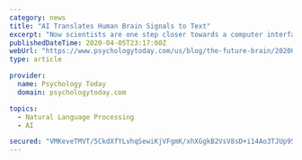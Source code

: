 ```yaml
---
category: news
title: "AI Translates Human Brain Signals to Text"
excerpt: "Now scientists are one step closer towards a computer interface driven by human thoughts. Neuroscientists at the University of California, San Francisco (UCSF) published a study last week in Nature Neuroscience that shows how their brain-computer interface (BCI) is able to translate human brain activity into text with relatively high accuracy and at natural-speech rates using artificial intelligence (AI) machine learning."
publishedDateTime: 2020-04-05T23:17:00Z
webUrl: "https://www.psychologytoday.com/us/blog/the-future-brain/202004/ai-translates-human-brain-signals-text"
type: article

provider:
  name: Psychology Today
  domain: psychologytoday.com

topics:
  - Natural Language Processing
  - AI

secured: "VMKeveTMVT/5CkdXfYLvhqSewiKjVFgmK/xhXGgkB2VsV8sD+i14Ao3TJUp9StFxlumsBvQKMzvz8KvEmyztWHx7BWr1KGwa4V0ie8GJFDCoVKxK7ddQJq0whH0bEQMYwifO4vPAWDutph8GEy+mCVLf/RwBT+0D7e2TRGziM0k0yVFSIi4/Q2P0BgFfTE25kWfHIqdn5k4M5co8+QHi3zsl8lTdPu4Xe8d1ZVKcFbYZ4mAX+q2Ec5Pd7P5F3yoofcIQp7XcTZEwrDFu5qYmLdfq+2Zm5E82lHbktcUvx51xUjtgIKg+7iqd2DFHhIMiYnzC01JCFN6yoP/SXEw4b1RJad2U8yiQ5ynhQt1/f1AJ12+ZKpuaq2h8XLG/EFal9Okwe4sroK+2hUSJdzgKoYB03PwKIG6smKyDTbW/slsz+HukUuVYjptgKhETTtm3wh8O+rMiridVHiI5DURgcUj0iSE7cJNrbbmnVXcI25I=;I9Mq388AroZ/d4frzGXB+A=="
---
```


